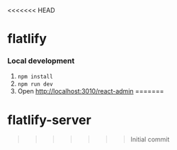 <<<<<<< HEAD
# flatlify

### Local development

1. `npm install`
1. `npm run dev`
1. Open [http://localhost:3010/react-admin](http://localhost:3010/react-admin)
=======
# flatlify-server
>>>>>>> Initial commit

